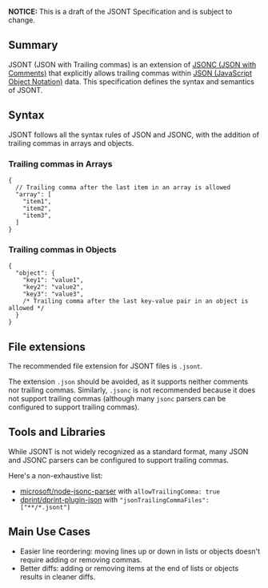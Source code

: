 **NOTICE:** This is a draft of the JSONT Specification and is subject to change.

## Summary

JSONT (JSON with Trailing commas) is an extension of [JSONC (JSON with Comments)](https://jsonc.org) that explicitly allows trailing commas within [JSON (JavaScript Object Notation)](https://www.json.org/json-en.html) data. This specification defines the syntax and semantics of JSONT.

## Syntax

JSONT follows all the syntax rules of JSON and JSONC, with the addition of trailing commas in arrays and objects.

### Trailing commas in Arrays

<!-- deno-fmt-ignore -->
```jsonc
{
  // Trailing comma after the last item in an array is allowed
  "array": [
    "item1",
    "item2",
    "item3",
  ]
}
```

### Trailing commas in Objects

<!-- deno-fmt-ignore -->
```jsonc
{
  "object": {
    "key1": "value1",
    "key2": "value2",
    "key3": "value3",
    /* Trailing comma after the last key-value pair in an object is allowed */
  }
}
```

## File extensions

The recommended file extension for JSONT files is `.jsont`.

The extension `.json` should be avoided, as it supports neither comments nor trailing commas. Similarly, `.jsonc` is not recommended because it does not support trailing commas (although many `jsonc` parsers can be configured to support trailing commas).

## Tools and Libraries

While JSONT is not widely recognized as a standard format, many JSON and JSONC parsers can be configured to support trailing commas.

Here's a non-exhaustive list:

- [microsoft/node-jsonc-parser](https://github.com/microsoft/node-jsonc-parser) with `allowTrailingComma: true`
- [dprint/dprint-plugin-json](https://github.com/dprint/dprint-plugin-json) with `"jsonTrailingCommaFiles": ["**/*.jsont"]`

## Main Use Cases

- Easier line reordering: moving lines up or down in lists or objects doesn't require adding or removing commas.
- Better diffs: adding or removing items at the end of lists or objects results in cleaner diffs.

